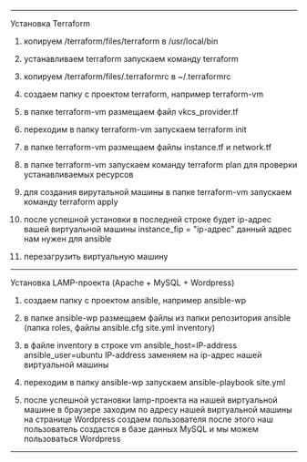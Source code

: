 ******************************************************************************************************
   Установка Terraform

1. копируем /terraform/files/terraform в /usr/local/bin

2. устанавливаем terraform запускаем команду terraform

3. копируем /terraform/files/.terraformrc в ~/.terraformrc

4. создаем папку с проектом terraform, например terraform-vm

5. в папке terraform-vm размещаем файл vkcs_provider.tf

4. переходим в папку terraform-vm запускаем terraform init

5. в папке terraform-vm размещаем файлы instance.tf и network.tf

6. в папке terraform-vm запускаем команду terraform plan 
   для проверки устанавливаемых ресурсов

7. для создания вирутальной машины в папке terraform-vm запускаем команду terraform apply

8. после успешной установки в последней строке будет ip-адрес вашей виртуальной машины
   instance_fip = "ip-адрес"
   данный адрес нам нужен для ansible

9. перезагрузить виртуальную машину

******************************************************************************************************

   Установка LAMP-проекта (Apache + MySQL + Wordpress)

1. создаем папку с проектом ansible, например ansible-wp

2. в папке ansible-wp размещаем файлы из папки репозитория ansible
   (папка roles, файлы ansible.cfg site.yml inventory)

3. в файле inventory в строке vm ansible_host=IP-address ansible_user=ubuntu
   IP-address заменяем на ip-адрес нашей виртуальной машины

4. переходим в папку ansible-wp запускаем ansible-playbook site.yml

5. после успешной установки lamp-проекта на нашей виртуальной машине
   в браузере заходим по адресу нашей виртуальной машины
   на странице Wordpress создаем пользователя
   после этого наш пользователь создастся в базе данных MySQL и мы можем пользоваться Wordpress

******************************************************************************************************













